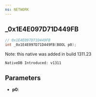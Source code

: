 ```yaml
---
ns: NETWORK
---
```

## _0x1E4E097D71D449FB

```c
// 0x1E4E097D71D449FB
int _0x1E4E097D71D449FB(BOOL p0);
```

Note: this native was added in build 1311.23

```
NativeDB Introduced: v1311
```

## Parameters
* **p0**:
